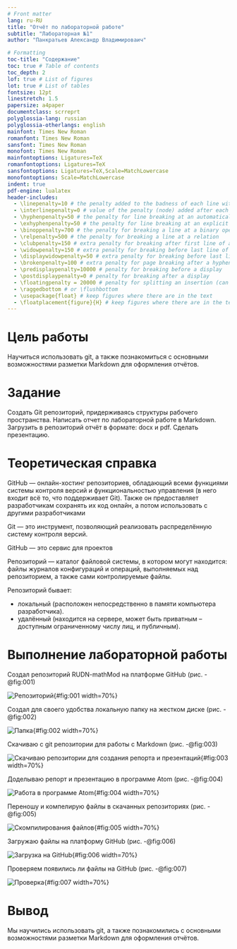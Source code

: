 ```yaml
---
# Front matter
lang: ru-RU
title: "Отчёт по лабораторной работе"
subtitle: "Лабораторная №1"
author: "Панкратьев Александр Владимироваич"

# Formatting
toc-title: "Содержание"
toc: true # Table of contents
toc_depth: 2
lof: true # List of figures
lot: true # List of tables
fontsize: 12pt
linestretch: 1.5
papersize: a4paper
documentclass: scrreprt
polyglossia-lang: russian
polyglossia-otherlangs: english
mainfont: Times New Roman
romanfont: Times New Roman
sansfont: Times New Roman
monofont: Times New Roman
mainfontoptions: Ligatures=TeX
romanfontoptions: Ligatures=TeX
sansfontoptions: Ligatures=TeX,Scale=MatchLowercase
monofontoptions: Scale=MatchLowercase
indent: true
pdf-engine: lualatex
header-includes:
  - \linepenalty=10 # the penalty added to the badness of each line within a paragraph (no associated penalty node) Increasing the value makes tex try to have fewer lines in the paragraph.
  - \interlinepenalty=0 # value of the penalty (node) added after each line of a paragraph.
  - \hyphenpenalty=50 # the penalty for line breaking at an automatically inserted hyphen
  - \exhyphenpenalty=50 # the penalty for line breaking at an explicit hyphen
  - \binoppenalty=700 # the penalty for breaking a line at a binary operator
  - \relpenalty=500 # the penalty for breaking a line at a relation
  - \clubpenalty=150 # extra penalty for breaking after first line of a paragraph
  - \widowpenalty=150 # extra penalty for breaking before last line of a paragraph
  - \displaywidowpenalty=50 # extra penalty for breaking before last line before a display math
  - \brokenpenalty=100 # extra penalty for page breaking after a hyphenated line
  - \predisplaypenalty=10000 # penalty for breaking before a display
  - \postdisplaypenalty=0 # penalty for breaking after a display
  - \floatingpenalty = 20000 # penalty for splitting an insertion (can only be split footnote in standard LaTeX)
  - \raggedbottom # or \flushbottom
  - \usepackage{float} # keep figures where there are in the text
  - \floatplacement{figure}{H} # keep figures where there are in the text
---
```


# Цель работы

Научиться использовать git, а также познакомиться
с основными возможностями разметки Markdown для оформления отчётов.


# Задание

Создать Git репозиторий, придерживаясь структуры рабочего пространства.
Написать отчет по лабораторной работе в Markdown.
Загрузить в репозиторий отчёт в формате: docx и pdf.
Сделать презентацию.

# Теоретическая справка

GitHub — онлайн-хостинг репозиториев, обладающий всеми функциями системы контроля версий и функциональностью управления (в него входит всё то, что поддерживает Git). Также он предоставляет разработчикам сохранять их код онлайн, а потом использовать с другими разработчиками

Git — это инструмент, позволяющий реализовать распределённую систему контроля версий.

GitHub — это сервис для проектов

Репозиторий — каталог файловой системы, в котором могут находится: файлы журналов конфигураций и операций, выполняемых над репозиторием, а также сами контролируемые файлы.

Репозиторий бывает:

- локальный (расположен непосредственно в памяти компьютера разработчика).
- удалённый (находится на сервере, может быть приватным – доступным ограниченному числу лиц, и публичным).

# Выполнение лабораторной работы

Создал репозиторий RUDN-mathMod на платформе GitHub (рис. -@fig:001)

![Репозиторий](image\1.png){#fig:001 width=70%}

Создал для своего удобства локальную папку на жестком диске (рис. -@fig:002)

![Папка](image\2.png){#fig:002 width=70%}

Скачиваю с git репозитории для работы с Markdown (рис. -@fig:003)

![Скачиваю репозитории для создания репорта и презентаций](image\3.png){#fig:003 width=70%}

Доделываю репорт и презентацию в программе Atom (рис. -@fig:004)

![Работа в программе Atom ](image\4.png){#fig:004 width=70%}


Переношу и компелирую файлы в скачанных репозиториях (рис. -@fig:005)

![Скомпилирования файлов](image\7.png){#fig:005 width=70%}

Загружаю файлы на платформу GitHub (рис. -@fig:006)

![Загрузка на GitHub](image\6.png){#fig:006 width=70%}

Проверяем появились ли файлы на GitHub (рис. -@fig:007)

![Проверка](image\8.png){#fig:007 width=70%}

# Вывод

Мы научились использовать git, а также познакомились
с основными возможностями разметки Markdown для оформления отчётов.
